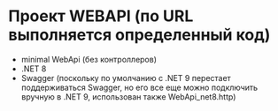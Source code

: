# Проект WEBAPI (по URL выполняется определенный код)
- minimal WebApi (без контроллеров)
- .NET 8
- Swagger (поскольку по умолчанию с .NET 9 перестает поддерживаться Swagger, но его все еще можно подключить вручную в .NET 9, использован также WebApi_net8.http)
